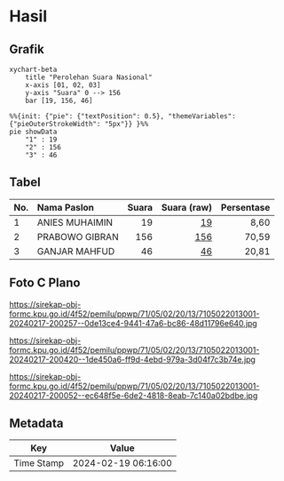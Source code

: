 # Hasil

## Grafik

```mermaid
xychart-beta
    title "Perolehan Suara Nasional"
    x-axis [01, 02, 03]
    y-axis "Suara" 0 --> 156
    bar [19, 156, 46]
```

```mermaid
%%{init: {"pie": {"textPosition": 0.5}, "themeVariables": {"pieOuterStrokeWidth": "5px"}} }%%
pie showData
    "1" : 19
    "2" : 156
    "3" : 46
```

## Tabel

| No. | Nama Paslon    | Suara | Suara (raw) | Persentase |
|:--- |:-------------- | -----:| -----------:| ----------:|
| 1   | ANIES MUHAIMIN | 19    | [19][p-1]   | 8,60       |
| 2   | PRABOWO GIBRAN | 156   | [156][p-2]  | 70,59      |
| 3   | GANJAR MAHFUD  | 46    | [46][p-3]   | 20,81      |


[p-1]: https://github.com/gigit-pemilu/pemilu-2024/blob/main/pilpres/hitung-suara/sub/71-sulawesi-utara/sub/05-minahasa-selatan/sub/02-tompaso-baru/sub/2013-tompaso-baru-ii/sub/001-tps/sub/paslon-1.txt
[p-2]: https://github.com/gigit-pemilu/pemilu-2024/blob/main/pilpres/hitung-suara/sub/71-sulawesi-utara/sub/05-minahasa-selatan/sub/02-tompaso-baru/sub/2013-tompaso-baru-ii/sub/001-tps/sub/paslon-2.txt
[p-3]: https://github.com/gigit-pemilu/pemilu-2024/blob/main/pilpres/hitung-suara/sub/71-sulawesi-utara/sub/05-minahasa-selatan/sub/02-tompaso-baru/sub/2013-tompaso-baru-ii/sub/001-tps/sub/paslon-3.txt

## Foto C Plano

https://sirekap-obj-formc.kpu.go.id/4f52/pemilu/ppwp/71/05/02/20/13/7105022013001-20240217-200257--0de13ce4-9441-47a6-bc86-48d11796e640.jpg

https://sirekap-obj-formc.kpu.go.id/4f52/pemilu/ppwp/71/05/02/20/13/7105022013001-20240217-200420--1de450a6-ff9d-4ebd-979a-3d04f7c3b74e.jpg

https://sirekap-obj-formc.kpu.go.id/4f52/pemilu/ppwp/71/05/02/20/13/7105022013001-20240217-200052--ec648f5e-6de2-4818-8eab-7c140a02bdbe.jpg


## Metadata

| Key        | Value               |
| ---------- | ------------------- |
| Time Stamp | 2024-02-19 06:16:00 |



